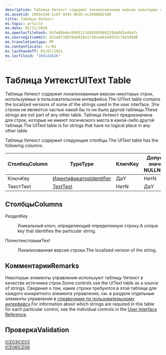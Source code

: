 ```yaml
---
description: Таблица Уитекст содержит локализованные версии некоторых строк, используемых в пользовательском интерфейсе. Эти строки не являются частью какой бы то ни было другой таблицы. Таблица Уитекст предназначена для строк, которые не имеют логического места в какой-либо другой таблице.
ms.assetid: 2965e3a8-2cbf-4445-963b-ec2040692106
title: Таблица Уитекст
ms.topic: article
ms.date: 05/31/2018
ms.openlocfilehash: b5fe8bbdec694511103636508d229ab0d2e40afc
ms.sourcegitcommit: 831e8f3db78ab820e1710cede244553c70e50500
ms.translationtype: MT
ms.contentlocale: ru-RU
ms.lasthandoff: 01/07/2021
ms.locfileid: "104143426"
---
```

# <a name="uitext-table"></a><span data-ttu-id="9644b-105">Таблица Уитекст</span><span class="sxs-lookup"><span data-stu-id="9644b-105">UIText Table</span></span>

<span data-ttu-id="9644b-106">Таблица Уитекст содержит локализованные версии некоторых строк, используемых в пользовательском интерфейсе.</span><span class="sxs-lookup"><span data-stu-id="9644b-106">The UIText table contains the localized versions of some of the strings used in the user interface.</span></span> <span data-ttu-id="9644b-107">Эти строки не являются частью какой бы то ни было другой таблицы.</span><span class="sxs-lookup"><span data-stu-id="9644b-107">These strings are not part of any other table.</span></span> <span data-ttu-id="9644b-108">Таблица Уитекст предназначена для строк, которые не имеют логического места в какой-либо другой таблице.</span><span class="sxs-lookup"><span data-stu-id="9644b-108">The UIText table is for strings that have no logical place in any other table.</span></span>

<span data-ttu-id="9644b-109">Таблица Уитекст содержит следующие столбцы.</span><span class="sxs-lookup"><span data-stu-id="9644b-109">The UIText table has the following columns.</span></span>



| <span data-ttu-id="9644b-110">Столбец</span><span class="sxs-lookup"><span data-stu-id="9644b-110">Column</span></span> | <span data-ttu-id="9644b-111">Type</span><span class="sxs-lookup"><span data-stu-id="9644b-111">Type</span></span>                         | <span data-ttu-id="9644b-112">Ключ</span><span class="sxs-lookup"><span data-stu-id="9644b-112">Key</span></span> | <span data-ttu-id="9644b-113">Допускает значения NULL</span><span class="sxs-lookup"><span data-stu-id="9644b-113">Nullable</span></span> |
|--------|------------------------------|-----|----------|
| <span data-ttu-id="9644b-114">Ключ</span><span class="sxs-lookup"><span data-stu-id="9644b-114">Key</span></span>    | [<span data-ttu-id="9644b-115">Идентификатор</span><span class="sxs-lookup"><span data-stu-id="9644b-115">Identifier</span></span>](identifier.md) | <span data-ttu-id="9644b-116">Да</span><span class="sxs-lookup"><span data-stu-id="9644b-116">Y</span></span>   | <span data-ttu-id="9644b-117">Нет</span><span class="sxs-lookup"><span data-stu-id="9644b-117">N</span></span>        |
| <span data-ttu-id="9644b-118">Текст</span><span class="sxs-lookup"><span data-stu-id="9644b-118">Text</span></span>   | [<span data-ttu-id="9644b-119">Text</span><span class="sxs-lookup"><span data-stu-id="9644b-119">Text</span></span>](text.md)             | <span data-ttu-id="9644b-120">Нет</span><span class="sxs-lookup"><span data-stu-id="9644b-120">N</span></span>   | <span data-ttu-id="9644b-121">Да</span><span class="sxs-lookup"><span data-stu-id="9644b-121">Y</span></span>        |



 

## <a name="columns"></a><span data-ttu-id="9644b-122">Столбцы</span><span class="sxs-lookup"><span data-stu-id="9644b-122">Columns</span></span>

<dl> <dt>

<span data-ttu-id="9644b-123"><span id="Key"></span><span id="key"></span><span id="KEY"></span>Раздел</span><span class="sxs-lookup"><span data-stu-id="9644b-123"><span id="Key"></span><span id="key"></span><span id="KEY"></span>Key</span></span>
</dt> <dd>

<span data-ttu-id="9644b-124">Уникальный ключ, определяющий определенную строку.</span><span class="sxs-lookup"><span data-stu-id="9644b-124">A unique key that identifies the particular string.</span></span>

</dd> <dt>

<span data-ttu-id="9644b-125"><span id="Text"></span><span id="text"></span><span id="TEXT"></span>Полнотекстовым</span><span class="sxs-lookup"><span data-stu-id="9644b-125"><span id="Text"></span><span id="text"></span><span id="TEXT"></span>Text</span></span>
</dt> <dd>

<span data-ttu-id="9644b-126">Локализованная версия строки.</span><span class="sxs-lookup"><span data-stu-id="9644b-126">The localized version of the string.</span></span>

</dd> </dl>

## <a name="remarks"></a><span data-ttu-id="9644b-127">Комментарии</span><span class="sxs-lookup"><span data-stu-id="9644b-127">Remarks</span></span>

<span data-ttu-id="9644b-128">Некоторые элементы управления используют таблицу Уитекст в качестве источника строк.</span><span class="sxs-lookup"><span data-stu-id="9644b-128">Some controls use the UIText table as a source of strings.</span></span> <span data-ttu-id="9644b-129">Сведения о том, какие строки требуются в этой таблице для каждого конкретного элемента управления, см. в разделе отдельные элементы управления в [справочнике по пользовательскому интерфейсу](user-interface-reference.md).</span><span class="sxs-lookup"><span data-stu-id="9644b-129">For information about which strings are required in this table for each particular control, see the individual controls in the [User Interface Reference](user-interface-reference.md).</span></span>

## <a name="validation"></a><span data-ttu-id="9644b-130">Проверка</span><span class="sxs-lookup"><span data-stu-id="9644b-130">Validation</span></span>

<dl>

[<span data-ttu-id="9644b-131">ICE03</span><span class="sxs-lookup"><span data-stu-id="9644b-131">ICE03</span></span>](ice03.md)  
[<span data-ttu-id="9644b-132">ICE06</span><span class="sxs-lookup"><span data-stu-id="9644b-132">ICE06</span></span>](ice06.md)  
</dl>

 

 



